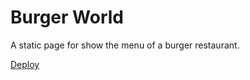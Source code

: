 # Burger World

A static page for show the menu of a burger restaurant.

[Deploy](https://jpin730.github.io/burgerworldsv/)
